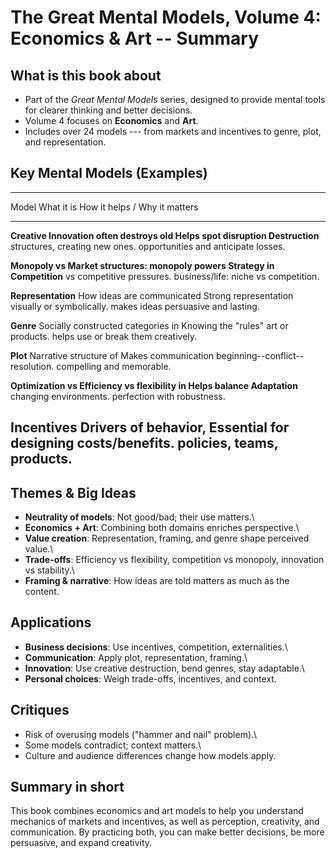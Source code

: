 # The Great Mental Models, Volume 4: Economics & Art -- Summary

## What is this book about

-   Part of the *Great Mental Models* series, designed to provide mental
    tools for clearer thinking and better decisions.
-   Volume 4 focuses on **Economics** and **Art**.
-   Includes over 24 models --- from markets and incentives to genre,
    plot, and representation.

## Key Mental Models (Examples)

  ----------------------------------------------------------------------------------
  Model                   What it is                         How it helps / Why it
                                                             matters
  ----------------------- ---------------------------------- -----------------------
  **Creative              Innovation often destroys old      Helps spot disruption
  Destruction**           structures, creating new ones.     opportunities and
                                                             anticipate losses.

  **Monopoly vs           Market structures: monopoly powers Strategy in
  Competition**           vs competitive pressures.          business/life: niche vs
                                                             competition.

  **Representation**      How ideas are communicated         Strong representation
                          visually or symbolically.          makes ideas persuasive
                                                             and lasting.

  **Genre**               Socially constructed categories in Knowing the "rules"
                          art or products.                   helps use or break them
                                                             creatively.

  **Plot**                Narrative structure of             Makes communication
                          beginning--conflict--resolution.   compelling and
                                                             memorable.

  **Optimization vs       Efficiency vs flexibility in       Helps balance
  Adaptation**            changing environments.             perfection with
                                                             robustness.

  **Incentives**          Drivers of behavior,               Essential for designing
                          costs/benefits.                    policies, teams,
                                                             products.
  ----------------------------------------------------------------------------------

## Themes & Big Ideas

-   **Neutrality of models**: Not good/bad; their use matters.\
-   **Economics + Art**: Combining both domains enriches perspective.\
-   **Value creation**: Representation, framing, and genre shape
    perceived value.\
-   **Trade-offs**: Efficiency vs flexibility, competition vs monopoly,
    innovation vs stability.\
-   **Framing & narrative**: How ideas are told matters as much as the
    content.

## Applications

-   **Business decisions**: Use incentives, competition, externalities.\
-   **Communication**: Apply plot, representation, framing.\
-   **Innovation**: Use creative destruction, bend genres, stay
    adaptable.\
-   **Personal choices**: Weigh trade-offs, incentives, and context.

## Critiques

-   Risk of overusing models ("hammer and nail" problem).\
-   Some models contradict; context matters.\
-   Culture and audience differences change how models apply.

## Summary in short

This book combines economics and art models to help you understand
mechanics of markets and incentives, as well as perception, creativity,
and communication. By practicing both, you can make better decisions, be
more persuasive, and expand creativity.
